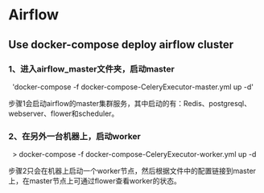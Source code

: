 # Airflow
## Use docker-compose deploy airflow cluster

### 1、进入airflow_master文件夹，启动master
   'docker-compose -f docker-compose-CeleryExecutor-master.yml up -d'
 
 步骤1会启动airflow的master集群服务，其中启动的有：Redis、postgresql、webserver、flower和scheduler。
   
### 2、在另外一台机器上，启动worker
   > docker-compose -f docker-compose-CeleryExecutor-worker.yml up -d
 
 步骤2只会在机器上启动一个worker节点，然后根据文件中的配置链接到master上，在master节点上可通过flower查看worker的状态。
